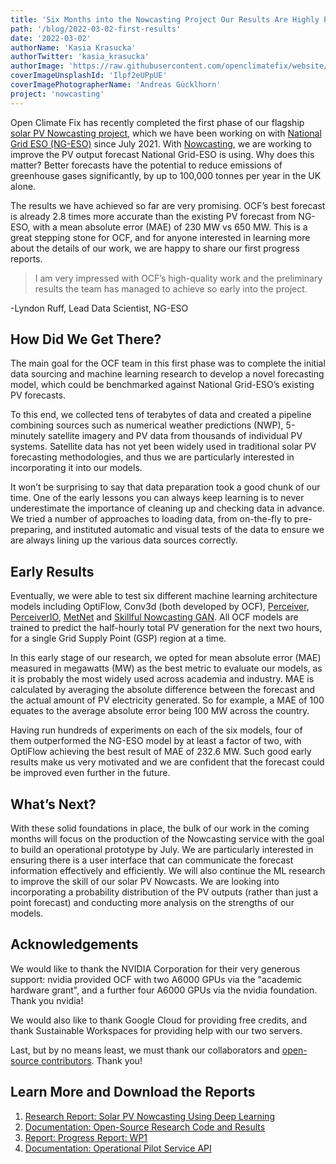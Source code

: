 ```yaml
---
title: 'Six Months into the Nowcasting Project Our Results Are Highly Promising'
path: '/blog/2022-03-02-first-results'
date: '2022-03-02'
authorName: 'Kasia Krasucka'
authorTwitter: 'kasia_krasucka'
authorImage: 'https://raw.githubusercontent.com/openclimatefix/website/master/src/images/people/kasia.png'
coverImageUnsplashId: 'Ilpf2eUPpUE'
coverImagePhotographerName: 'Andreas Gücklhorn'
project: 'nowcasting'
---
```


Open Climate Fix has recently completed the first phase of our flagship [solar PV Nowcasting project](https://smarter.energynetworks.org/projects/nia2_ngeso002/), which we have been working on with [National Grid ESO (NG-ESO)](https://www.nationalgrideso.com/) since July 2021. With [Nowcasting](https://www.openclimatefix.org/projects/forecasting), we are working to improve the PV output forecast National Grid-ESO is using. Why does this matter? Better forecasts have the potential to reduce emissions of greenhouse gases significantly, by up to 100,000 tonnes per year in the UK alone.

The results we have achieved so far are very promising. OCF’s best forecast is already 2.8 times more accurate than the existing PV forecast from NG-ESO, with a mean absolute error (MAE) of 230 MW vs 650 MW. This is a great stepping stone for OCF, and for anyone interested in learning more about the details of our work, we are happy to share our first progress reports.

> I am very impressed with OCF’s high-quality work and the preliminary results the team has managed to achieve so early into the project.

-Lyndon Ruff, Lead Data Scientist, NG-ESO

## How Did We Get There?

The main goal for the OCF team in this first phase was to complete the initial data sourcing and machine learning research to develop a novel forecasting model, which could be benchmarked against National Grid-ESO’s existing PV forecasts.

To this end, we collected tens of terabytes of data and created a pipeline combining sources such as numerical weather predictions (NWP), 5-minutely satellite imagery and PV data from thousands of individual PV systems. Satellite data has not yet been widely used in traditional solar PV forecasting methodologies, and thus we are particularly interested in incorporating it into our models.

It won’t be surprising to say that data preparation took a good chunk of our time. One of the early lessons you can always keep learning is to never underestimate the importance of cleaning up and checking data in advance. We tried a number of approaches to loading data, from on-the-fly to pre-preparing, and instituted automatic and visual tests of the data to ensure we are always lining up the various data sources correctly.

## Early Results

Eventually, we were able to test six different machine learning architecture models including OptiFlow, Conv3d (both developed by OCF), [Perceiver](https://arxiv.org/abs/2103.03206), [PerceiverIO](https://arxiv.org/abs/2107.14795), [MetNet](https://arxiv.org/abs/2003.12140) and [Skillful Nowcasting GAN](https://www.nature.com/articles/s41586-021-03854-z). All OCF models are trained to predict the half-hourly total PV generation for the next two hours, for a single Grid Supply Point (GSP) region at a time.

In this early stage of our research, we opted for mean absolute error (MAE) measured in megawatts (MW) as the best metric to evaluate our models, as it is probably the most widely used across academia and industry. MAE is calculated by averaging the absolute difference between the forecast and the actual amount of PV electricity generated. So for example, a MAE of 100 equates to the average absolute error being 100 MW across the country.

Having run hundreds of experiments on each of the six models, four of them outperformed the NG-ESO model by at least a factor of two, with OptiFlow achieving the best result of MAE of 232.6 MW. Such good early results make us very motivated and we are confident that the forecast could be improved even further in the future.

## What’s Next?

With these solid foundations in place, the bulk of our work in the coming months will focus on the production of the Nowcasting service with the goal to build an operational prototype by July. We are particularly interested in ensuring there is a user interface that can communicate the forecast information effectively and efficiently. We will also continue the ML research to improve the skill of our solar PV Nowcasts. We are looking into incorporating a probability distribution of the PV outputs (rather than just a point forecast) and conducting more analysis on the strengths of our models.

## Acknowledgements

We would like to thank the NVIDIA Corporation for their very generous support: nvidia provided OCF with two A6000 GPUs via the "academic hardware grant", and a further four A6000 GPUs via the nvidia foundation. Thank you nvidia!

We would also like to thank Google Cloud for providing free credits, and thank Sustainable Workspaces for providing help with our two servers.

Last, but by no means least, we must thank our collaborators and [open-source contributors](https://github.com/orgs/openclimatefix/people). Thank you!

## Learn More and Download the Reports

1. [Research Report: Solar PV Nowcasting Using Deep Learning](https://drive.google.com/file/d/1sDKZ8WEJlTNa5oyonbNl2xGyZ7GLXKtQ/view?usp=sharing)
2. [Documentation: Open-Source Research Code and Results](https://drive.google.com/file/d/1kfYDSB0KMx4CYYsujihdJ2OTqQuz8n7H/view?usp=sharing)
3. [Report: Progress Report: WP1](https://drive.google.com/file/d/18FpMlQPn_VSRtXSQoQKhOMxFI7USwAJo/view?usp=sharing)
4. [Documentation: Operational Pilot Service API](https://drive.google.com/file/d/18qKC3-mKr99CEdLs_NviiCT5I1aCZpms/view?usp=sharing)
